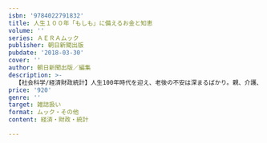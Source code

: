 ```yaml
---
isbn: '9784022791832'
title: 人生１００年「もしも」に備えるお金と知恵
volume: ''
series: ＡＥＲＡムック
publisher: 朝日新聞出版
pubdate: '2018-03-30'
cover: ''
author: 朝日新聞出版／編集
description: >-
  【社会科学/経済財政統計】人生100年時代を迎え、老後の不安は深まるばかり。親、介護、実家、相続、葬式、墓……。難題の解決法をズバリ伝授する。全身がんの俳優・樹木希林さんのインタビューつき。AERAの関連記事を再構成し、一冊に。
price: '920'
genre: ''
target: 雑誌扱い
format: ムック・その他
content: 経済・財政・統計

---
```

